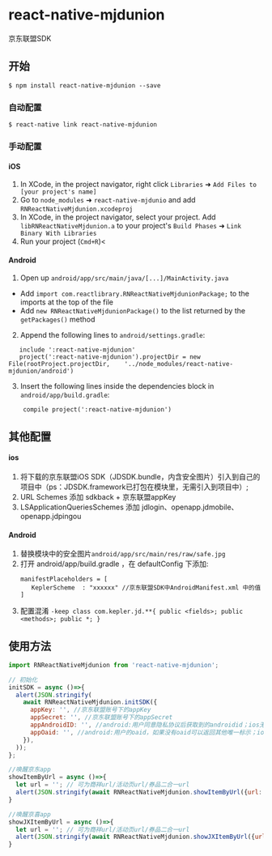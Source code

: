 # react-native-mjdunion

京东联盟SDK

## 开始

`$ npm install react-native-mjdunion --save`

### 自动配置

`$ react-native link react-native-mjdunion`

### 手动配置


#### iOS

1. In XCode, in the project navigator, right click `Libraries` ➜ `Add Files to [your project's name]`
2. Go to `node_modules` ➜ `react-native-mjdunio` and add `RNReactNativeMjdunion.xcodeproj`
3. In XCode, in the project navigator, select your project. Add `libRNReactNativeMjdunion.a` to your project's `Build Phases` ➜ `Link Binary With Libraries`
4. Run your project (`Cmd+R`)<

#### Android

1. Open up `android/app/src/main/java/[...]/MainActivity.java`
  - Add `import com.reactlibrary.RNReactNativeMjdunionPackage;` to the imports at the top of the file
  - Add `new RNReactNativeMjdunionPackage()` to the list returned by the `getPackages()` method
2. Append the following lines to `android/settings.gradle`:
  ```
	 include ':react-native-mjdunion'
	 project(':react-native-mjdunion').projectDir = new File(rootProject.projectDir, 	'../node_modules/react-native-mjdunion/android')
  ```
3. Insert the following lines inside the dependencies block in `android/app/build.gradle`:
  ```
      compile project(':react-native-mjdunion')
  ```

## 其他配置

#### ios
1. 将下载的京东联盟iOS SDK（JDSDK.bundle，内含安全图片）引入到自己的项目中（ps：JDSDK.framework已打包在模块里，无需引入到项目中）;
2. URL Schemes 添加 sdkback + 京东联盟appKey
3. LSApplicationQueriesSchemes 添加 jdlogin、openapp.jdmobile、openapp.jdpingou


#### Android
1. 替换模块中的安全图片`android/app/src/main/res/raw/safe.jpg`
2. 打开 android/app/build.gradle ，在 defaultConfig 下添加:
   ```
   manifestPlaceholders = [
      KeplerScheme  : "xxxxxx" //京东联盟SDK中AndroidManifest.xml 中的值
   ]
   ```
3. 配置混淆
  `-keep class com.kepler.jd.**{ public <fields>; public <methods>; public *; }`


## 使用方法
```javascript
import RNReactNativeMjdunion from 'react-native-mjdunion';

// 初始化
initSDK = async ()=>{
  alert(JSON.stringify(
    await RNReactNativeMjdunion.initSDK({
      appKey: '', //京东联盟账号下的appKey
      appSecret: '', //京东联盟账号下的appSecret
      appAndroidID: '', //android:用户同意隐私协议后获取到的androidid；ios无需该字段
      appOaid: '', //android:用户的oaid，如果没有oaid可以返回其他唯一标示；ios无需该字段
    }),
  ));
};

//唤醒京东app
showItemByUrl = async ()=>{
  let url = ''; // 可为商祥url/活动页url/券品二合一url
  alert(JSON.stringify(await RNReactNativeMjdunion.showItemByUrl({url: url})));
}

//唤醒京喜app
showJXItemByUrl = async ()=>{
  let url = ''; // 可为商祥url/活动页url/券品二合一url
  alert(JSON.stringify(await RNReactNativeMjdunion.showJXItemByUrl({url: url})));
}

```
